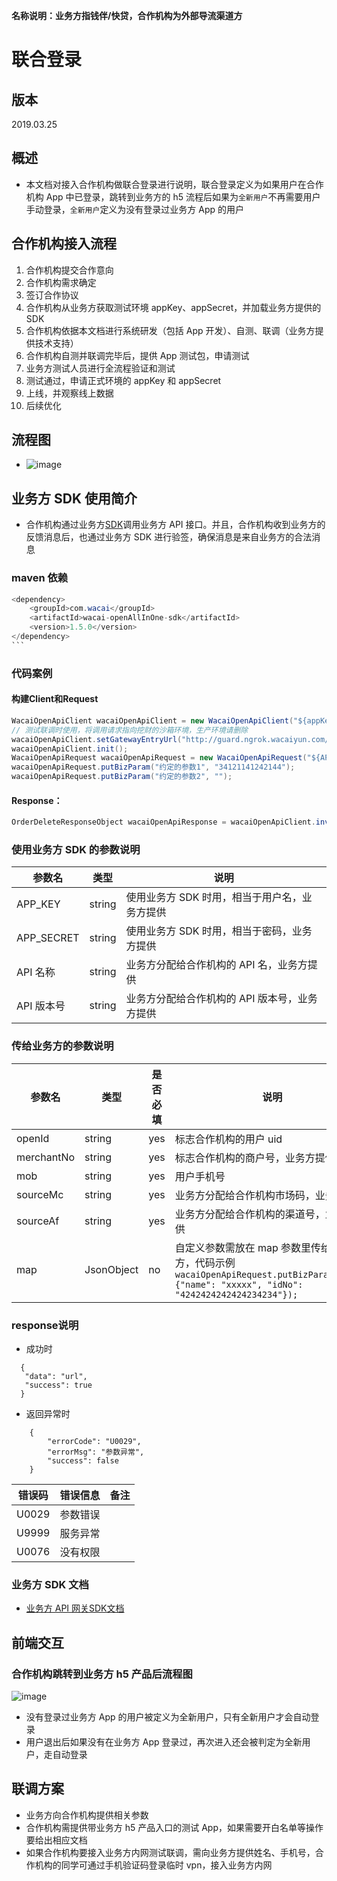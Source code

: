 **名称说明：业务方指钱伴/快贷，合作机构为外部导流渠道方**

# 联合登录

## 版本

2019.03.25

## 概述

- 本文档对接入合作机构做联合登录进行说明，联合登录定义为如果用户在合作机构 App 中已登录，跳转到业务方的 h5 流程后如果为`全新用户`不再需要用户手动登录，`全新用户`定义为没有登录过业务方 App 的用户

## 合作机构接入流程

1. 合作机构提交合作意向
2. 合作机构需求确定
3. 签订合作协议
4. 合作机构从业务方获取测试环境 appKey、appSecret，并加载业务方提供的 SDK
5. 合作机构依据本文档进行系统研发（包括 App 开发）、自测、联调（业务方提供技术支持）
6. 合作机构自测并联调完毕后，提供 App 测试包，申请测试
7. 业务方测试人员进行全流程验证和测试
8. 测试通过，申请正式环境的 appKey 和 appSecret
9. 上线，并观察线上数据
10. 后续优化

## 流程图

- ![image](http://s1.wacdn.com/wis/532/592bc9b61f0732af_1215x711.png)

## 业务方 SDK 使用简介

- 合作机构通过业务方[SDK](https://github.com/wacai/wacai-open-sdk)调用业务方 API 接口。并且，合作机构收到业务方的反馈消息后，也通过业务方 SDK 进行验签，确保消息是来自业务方的合法消息

### maven 依赖

```java
<dependency>
    <groupId>com.wacai</groupId>
    <artifactId>wacai-openAllInOne-sdk</artifactId>
    <version>1.5.0</version>
</dependency>
​```
```

### 代码案例

#### 构建Client和Request

```java
WacaiOpenApiClient wacaiOpenApiClient = new WacaiOpenApiClient("${appKey}", "${appSecret}");
// 测试联调时使用，将调用请求指向挖财的沙箱环境，生产环境请删除
wacaiOpenApiClient.setGatewayEntryUrl("http://guard.ngrok.wacaiyun.com/gw/api_entry");
wacaiOpenApiClient.init();
WacaiOpenApiRequest wacaiOpenApiRequest = new WacaiOpenApiRequest("${API名称}", "${API版本号}");
wacaiOpenApiRequest.putBizParam("约定的参数1", "34121141242144");
wacaiOpenApiRequest.putBizParam("约定的参数2", "");
```

#### Response：

```java
OrderDeleteResponseObject wacaiOpenApiResponse = wacaiOpenApiClient.invoke(wacaiOpenApiRequest, new TypeReference<OrderDeleteResponseObject>() {});
```

### 使用业务方 SDK 的参数说明

| 参数名     | 类型   | 说明                                      |
| ---------- | ------ | ----------------------------------------- |
| APP_KEY    | string | 使用业务方 SDK 时用，相当于用户名，业务方提供 |
| APP_SECRET | string | 使用业务方 SDK 时用，相当于密码，业务方提供   |
| API 名称   | string | 业务方分配给合作机构的 API 名，业务方提供     |
| API 版本号 | string | 业务方分配给合作机构的 API 版本号，业务方提供 |

### 传给业务方的参数说明

| 参数名     | 类型       | 是否必填 | 说明                                                         |
| ---------- | ---------- | -------- | ------------------------------------------------------------ |
| openId     | string     | yes      | 标志合作机构的用户 uid                                       |
| merchantNo | string     | yes      | 标志合作机构的商户号，业务方提供                             |
| mob        | string     | yes      | 用户手机号                                                   |
| sourceMc   | string     | yes      | 业务方分配给合作机构市场码，业务方提供                       |
| sourceAf   | string     | yes      | 业务方分配给合作机构的渠道号，业务方提供                     |
| map        | JsonObject | no       | 自定义参数需放在 map 参数里传给业务方，代码示例<br/>  `wacaiOpenApiRequest.putBizParam("map", {"name": "xxxxx", "idNo": "4242424242424234234"});` |

### response说明

- 成功时

```
  {
   "data": "url",
   "success": true
  }
```

- 返回异常时

```
	{
		"errorCode": "U0029",
		"errorMsg": "参数异常",
		"success": false
	}
```

| 错误码 | 错误信息 | 备注 |
| ------ | -------- | ---- |
| U0029  | 参数错误 |      |
| U9999  | 服务异常 |      |
| U0076  | 没有权限 |      |

  

### 业务方 SDK 文档

- [业务方 API 网关SDK文档](https://github.com/wacai/wacai-open-sdk)

## 前端交互

### 合作机构跳转到业务方 h5 产品后流程图

![image](https://s1.wacdn.com/wis/532/f9cde654e9ad952b_735x576.png)
- 没有登录过业务方 App 的用户被定义为全新用户，只有全新用户才会自动登录
- 用户退出后如果没有在业务方 App 登录过，再次进入还会被判定为全新用户，走自动登录

## 联调方案

- 业务方向合作机构提供相关参数
- 合作机构需提供带业务方 h5 产品入口的测试 App，如果需要开白名单等操作要给出相应文档
- 如果合作机构要接入业务方内网测试联调，需向业务方提供姓名、手机号，合作机构的同学可通过手机验证码登录临时 vpn，接入业务方内网